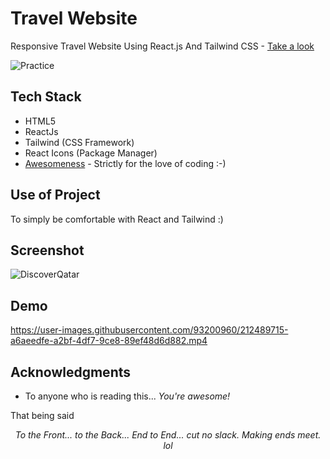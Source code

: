# Travel Website

Responsive Travel Website Using React.js And Tailwind CSS - [Take a look](https://discover-qatar.netlify.app/)

![Practice](https://img.shields.io/badge/Practice-ReactJs/TailwindCSS-orange.svg)

## Tech Stack

- HTML5
- ReactJs
- Tailwind (CSS Framework)
- React Icons (Package Manager)
- [Awesomeness](https://www.wikihow.com/Love-Programming) - Strictly for the love of coding :-)

## Use of Project

To simply be comfortable with React and Tailwind :)

## Screenshot

![DiscoverQatar](https://user-images.githubusercontent.com/93200960/212489681-de3ff13f-8fa7-49ed-8001-21da66b04a81.png)

## Demo

https://user-images.githubusercontent.com/93200960/212489715-a6aeedfe-a2bf-4df7-9ce8-89ef48d6d882.mp4

## Acknowledgments

- To anyone who is reading this... _You're awesome!_

That being said
_<p align="center">To the Front... to the Back... End to End... cut no slack. Making ends meet. lol</p>_

